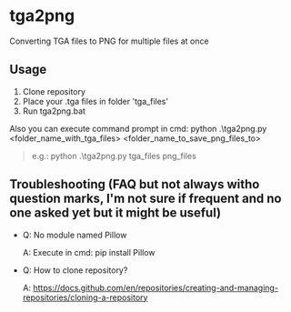 # tga2png
 Converting TGA files to PNG for multiple files at once

## Usage
1. Clone repository
2. Place your .tga files in folder 'tga_files'
3. Run tga2png.bat

Also you can execute command prompt in cmd: python .\tga2png.py <folder_name_with_tga_files> <folder_name_to_save_png_files_to>
> e.g.: python .\tga2png.py tga_files png_files

## Troubleshooting (FAQ but not always witho question marks, I'm not sure if frequent and no one asked yet but it might be useful)
* Q: No module named Pillow

  A: Execute in cmd: pip install Pillow

* Q: How to clone repository?

  A: https://docs.github.com/en/repositories/creating-and-managing-repositories/cloning-a-repository
